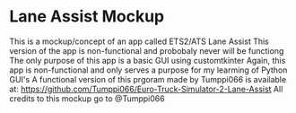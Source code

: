 # Lane Assist Mockup
This is a mockup/concept of an app called ETS2/ATS Lane Assist 
This version of the app is non-functional and probobaly never will be functiong
The only purpose of this app is a basic GUI using customtkinter
Again, this app is non-functional and only serves a purpose for my learming of Python GUI's
A functional version of this prgoram made by Tumppi066 is available at: 
https://github.com/Tumppi066/Euro-Truck-Simulator-2-Lane-Assist
All credits to this mockup go to @Tumppi066
